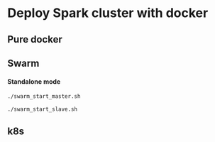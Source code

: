 # Deploy Spark cluster with docker

## Pure docker

## Swarm

#### Standalone mode

```bash
./swarm_start_master.sh

./swarm_start_slave.sh
```

## k8s
